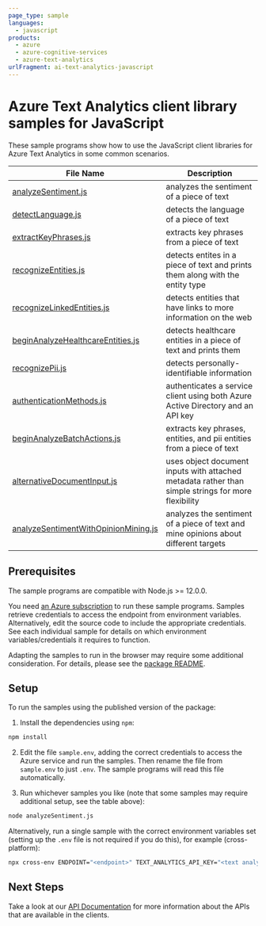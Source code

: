 ```yaml
---
page_type: sample
languages:
  - javascript
products:
  - azure
  - azure-cognitive-services
  - azure-text-analytics
urlFragment: ai-text-analytics-javascript
---
```


# Azure Text Analytics client library samples for JavaScript

These sample programs show how to use the JavaScript client libraries for Azure Text Analytics in some common scenarios.

| **File Name**                                                             | **Description**                                                                                    |
| ------------------------------------------------------------------------- | -------------------------------------------------------------------------------------------------- |
| [analyzeSentiment.js][analyzesentiment]                                   | analyzes the sentiment of a piece of text                                                          |
| [detectLanguage.js][detectlanguage]                                       | detects the language of a piece of text                                                            |
| [extractKeyPhrases.js][extractkeyphrases]                                 | extracts key phrases from a piece of text                                                          |
| [recognizeEntities.js][recognizeentities]                                 | detects entites in a piece of text and prints them along with the entity type                      |
| [recognizeLinkedEntities.js][recognizelinkedentities]                     | detects entities that have links to more information on the web                                    |
| [beginAnalyzeHealthcareEntities.js][beginanalyzehealthcareentities]       | detects healthcare entities in a piece of text and prints them                                     |
| [recognizePii.js][recognizepii]                                           | detects personally-identifiable information                                                        |
| [authenticationMethods.js][authenticationmethods]                         | authenticates a service client using both Azure Active Directory and an API key                    |
| [beginAnalyzeBatchActions.js][beginanalyzebatchactions]                   | extracts key phrases, entities, and pii entities from a piece of text                              |
| [alternativeDocumentInput.js][alternativedocumentinput]                   | uses object document inputs with attached metadata rather than simple strings for more flexibility |
| [analyzeSentimentWithOpinionMining.js][analyzesentimentwithopinionmining] | analyzes the sentiment of a piece of text and mine opinions about different targets                |

## Prerequisites

The sample programs are compatible with Node.js >= 12.0.0.

You need [an Azure subscription][freesub] to run these sample programs. Samples retrieve credentials to access the endpoint from environment variables. Alternatively, edit the source code to include the appropriate credentials. See each individual sample for details on which environment variables/credentials it requires to function.

Adapting the samples to run in the browser may require some additional consideration. For details, please see the [package README][package].

## Setup

To run the samples using the published version of the package:

1. Install the dependencies using `npm`:

```bash
npm install
```

2. Edit the file `sample.env`, adding the correct credentials to access the Azure service and run the samples. Then rename the file from `sample.env` to just `.env`. The sample programs will read this file automatically.

3. Run whichever samples you like (note that some samples may require additional setup, see the table above):

```bash
node analyzeSentiment.js
```

Alternatively, run a single sample with the correct environment variables set (setting up the `.env` file is not required if you do this), for example (cross-platform):

```bash
npx cross-env ENDPOINT="<endpoint>" TEXT_ANALYTICS_API_KEY="<text analytics api key>" node analyzeSentiment.js
```

## Next Steps

Take a look at our [API Documentation][apiref] for more information about the APIs that are available in the clients.

[analyzesentiment]: https://github.com/Azure/azure-sdk-for-js/blob/master/sdk/textanalytics/ai-text-analytics/samples/v5/javascript/analyzeSentiment.js
[detectlanguage]: https://github.com/Azure/azure-sdk-for-js/blob/master/sdk/textanalytics/ai-text-analytics/samples/v5/javascript/detectLanguage.js
[extractkeyphrases]: https://github.com/Azure/azure-sdk-for-js/blob/master/sdk/textanalytics/ai-text-analytics/samples/v5/javascript/extractKeyPhrases.js
[recognizeentities]: https://github.com/Azure/azure-sdk-for-js/blob/master/sdk/textanalytics/ai-text-analytics/samples/v5/javascript/recognizeEntities.js
[recognizelinkedentities]: https://github.com/Azure/azure-sdk-for-js/blob/master/sdk/textanalytics/ai-text-analytics/samples/v5/javascript/recognizeLinkedEntities.js
[beginanalyzehealthcareentities]: https://github.com/Azure/azure-sdk-for-js/blob/master/sdk/textanalytics/ai-text-analytics/samples/v5/javascript/beginAnalyzeHealthcareEntities.js
[recognizepii]: https://github.com/Azure/azure-sdk-for-js/blob/master/sdk/textanalytics/ai-text-analytics/samples/v5/javascript/recognizePii.js
[authenticationmethods]: https://github.com/Azure/azure-sdk-for-js/blob/master/sdk/textanalytics/ai-text-analytics/samples/v5/javascript/authenticationMethods.js
[beginanalyzebatchactions]: https://github.com/Azure/azure-sdk-for-js/blob/master/sdk/textanalytics/ai-text-analytics/samples/v5/javascript/beginAnalyzeBatchActions.js
[alternativedocumentinput]: https://github.com/Azure/azure-sdk-for-js/blob/master/sdk/textanalytics/ai-text-analytics/samples/v5/javascript/alternativeDocumentInput.js
[analyzesentimentwithopinionmining]: https://github.com/Azure/azure-sdk-for-js/blob/master/sdk/textanalytics/ai-text-analytics/samples/v5/javascript/analyzeSentimentWithOpinionMining.js
[apiref]: https://docs.microsoft.com/javascript/api/@azure/ai-text-analytics
[freesub]: https://azure.microsoft.com/free/
[package]: https://github.com/Azure/azure-sdk-for-js/tree/master/sdk/textanalytics/ai-text-analytics/README.md
